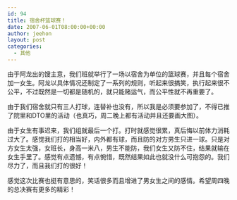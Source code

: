```yaml
---
id: 94
title: 宿舍杯篮球赛！
date: 2007-06-01T08:00:00+00:00
author: jeehon
layout: post
categories:
  - 其他
---
```

由于阿龙出的馊主意，我们班就举行了一场以宿舍为单位的篮球赛，并且每个宿舍加一女生。阿龙以具体情况还制定了一系列的规则，听起来很搞笑，执行起来很不公平，不过既然是一切都是随机的，就只能赌运气，而公平性就不再重要了。
    
由于我们宿舍就只有三人打球，连替补也没有，所以我是必须要参加了，不得已推了院里和DTO里的活动（也真巧，周二晚上都有活动并且还要画大图）。
    
由于女生有事迟来，我们组就最后一个打。打时就感觉很累，真后悔以前体力消耗过大了。感觉我们打的相当好，内外都有球，而且防的对方男生只进一球。只是对方女生太强，女班长，身高一米八，男生不能防，我们女生又防不住，结果就输在女生手里了。感觉有点遗憾，有点惋惜，既然结果如此也就没什么可抱怨的。我们尽力了，而且我们打的很好！
    
感觉这次比赛也挺有意思的，笑话很多而且增进了男女生之间的感情。希望周四晚的总决赛有更多的精彩！
